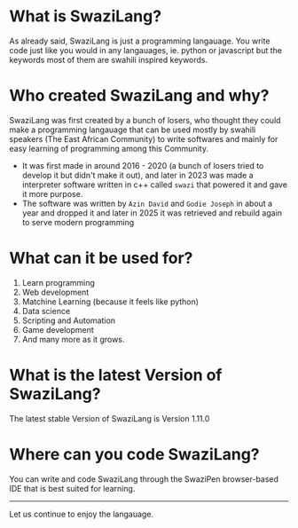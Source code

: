 # What is SwaziLang?

As already said, SwaziLang is just a programming langauage.
You write code just like you would in any langauages, ie. python or javascript but the keywords most of them are swahili inspired keywords.

# Who created SwaziLang and why?
SwaziLang was first created by a bunch of losers, who thought they could make a programming langauage that can be used mostly by swahili speakers (The East African Community) to write softwares and mainly for easy learning of programming among this Community.
- It was first made in around 2016 - 2020 (a bunch of losers tried to develop it but didn't make it out), and later in 2023 was made a interpreter software written in c++ called `swazi` that powered it and gave it more purpose.
- The software was written by `Azin David` and `Godie Joseph` in about a year and dropped it and later in 2025 it was retrieved and rebuild again to serve modern programming

# What can it be used for?
1) Learn programming
2) Web development
3) Matchine Learning (because it feels like python)
4) Data science
5) Scripting and Automation
6) Game development
7) And many more as it grows.

# What is the latest Version of SwaziLang?
The latest stable Version of SwaziLang is Version 1.11.0

# Where can you code SwaziLang?
You can write and code SwaziLang through the SwaziPen browser-based IDE that is best suited for learning.

---
Let us continue to enjoy the langauage. 